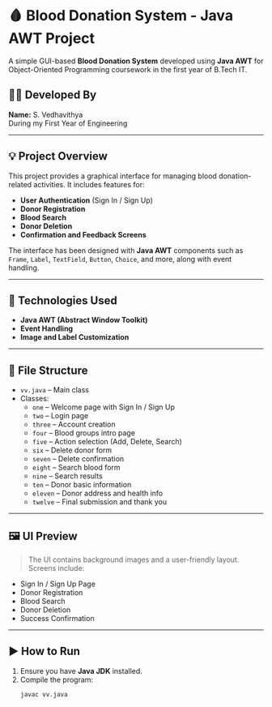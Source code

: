 # 🩸 Blood Donation System - Java AWT Project

A simple GUI-based **Blood Donation System** developed using **Java AWT** for Object-Oriented Programming coursework in the first year of B.Tech IT.

## 👩‍💻 Developed By

**Name:** S. Vedhavithya  
During my First Year of Engineering 

---

## 💡 Project Overview

This project provides a graphical interface for managing blood donation-related activities. It includes features for:

- **User Authentication** (Sign In / Sign Up)
- **Donor Registration**
- **Blood Search**
- **Donor Deletion**
- **Confirmation and Feedback Screens**

The interface has been designed with **Java AWT** components such as `Frame`, `Label`, `TextField`, `Button`, `Choice`, and more, along with event handling.

---

## 🧰 Technologies Used

- **Java AWT (Abstract Window Toolkit)**
- **Event Handling**
- **Image and Label Customization**

---

## 📁 File Structure

- `vv.java` – Main class
- Classes:
  - `one` – Welcome page with Sign In / Sign Up
  - `two` – Login page
  - `three` – Account creation
  - `four` – Blood groups intro page
  - `five` – Action selection (Add, Delete, Search)
  - `six` – Delete donor form
  - `seven` – Delete confirmation
  - `eight` – Search blood form
  - `nine` – Search results
  - `ten` – Donor basic information
  - `eleven` – Donor address and health info
  - `twelve` – Final submission and thank you

---

## 🖼 UI Preview

> The UI contains background images and a user-friendly layout.  
> Screens include:
- Sign In / Sign Up Page
- Donor Registration
- Blood Search
- Donor Deletion
- Success Confirmation

---

## ▶️ How to Run

1. Ensure you have **Java JDK** installed.
2. Compile the program:
   ```bash
   javac vv.java
